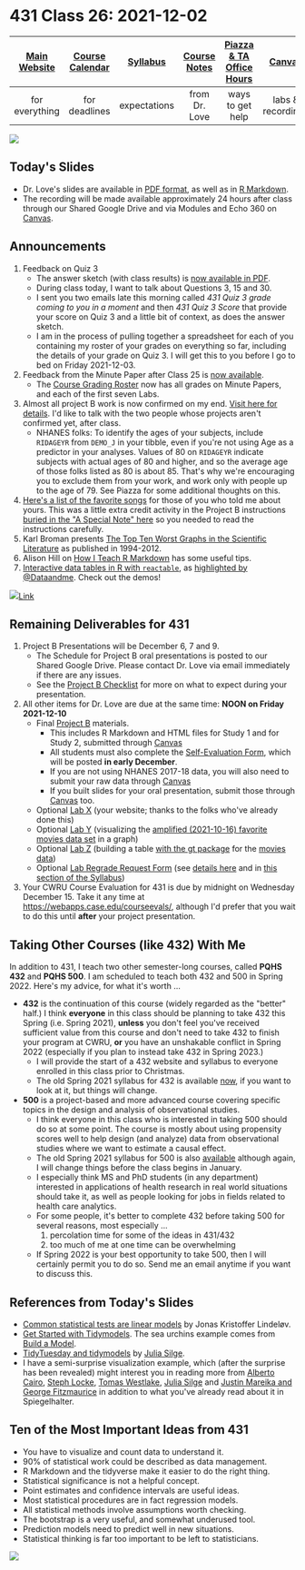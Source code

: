 # 431 Class 26: 2021-12-02

[Main Website](https://thomaselove.github.io/431/) | [Course Calendar](https://thomaselove.github.io/431/calendar.html) | [Syllabus](https://thomaselove.github.io/431-2021-syllabus/) | [Course Notes](https://thomaselove.github.io/431-notes/) | [Piazza & TA Office Hours](https://thomaselove.github.io/431/contact.html) | [Canvas](https://canvas.case.edu) | [Data and Code](https://github.com/THOMASELOVE/431-data)
:-----------: | :--------------: | :----------: | :---------: | :-------------: | :-----------: | :------------:
for everything | for deadlines | expectations | from Dr. Love | ways to get help | labs & recordings | for downloads

![](https://github.com/THOMASELOVE/431-2021/blob/main/classes/class26/images/taylor_2020.png)
 
## Today's Slides

- Dr. Love's slides are available in [PDF format](https://github.com/THOMASELOVE/431-2021/blob/main/classes/class26/431-class26-slides.pdf), as well as in [R Markdown](https://github.com/THOMASELOVE/431-2021/blob/main/classes/class26/431-class26-slides.Rmd).
- The recording will be made available approximately 24 hours after class through our Shared Google Drive and via Modules and Echo 360 on [Canvas](https://canvas.case.edu).


## Announcements

1. Feedback on Quiz 3
    - The answer sketch (with class results) is [now available in PDF](https://github.com/THOMASELOVE/431-2021/blob/main/quizzes/quiz3/quiz3_sketch_and_results.pdf).
    - During class today, I want to talk about Questions 3, 15 and 30.
    - I sent you two emails late this morning called *431 Quiz 3 grade coming to you in a moment* and then *431 Quiz 3 Score* that provide your score on Quiz 3 and a little bit of context, as does the answer sketch.
    - I am in the process of pulling together a spreadsheet for each of you containing my roster of your grades on everything so far, including the details of your grade on Quiz 3. I will get this to you before I go to bed on Friday 2021-12-03.
2. Feedback from the Minute Paper after Class 25 is [now available](https://bit.ly/431-2021-min25-feedback).
    - The [Course Grading Roster](https://bit.ly/431-2021-grades) now has all grades on Minute Papers, and each of the first seven Labs.
3. Almost all project B work is now confirmed on my end. [Visit here for details](https://github.com/THOMASELOVE/431-2021/blob/main/projectB/confirmations.md). I'd like to talk with the two people whose projects aren't confirmed yet, after class.
    - NHANES folks: To identify the ages of your subjects, include `RIDAGEYR` from `DEMO_J` in your tibble, even if you're not using Age as a predictor in your analyses. Values of 80 on `RIDAGEYR` indicate subjects with actual ages of 80 and higher, and so the average age of those folks listed as 80 is about 85. That's why we're encouraging you to exclude them from your work, and work only with people up to the age of 79. See Piazza for some additional thoughts on this.
4. [Here's a list of the favorite songs](https://github.com/THOMASELOVE/431-2021/blob/main/projectB/songs.md) for those of you who told me about yours. This was a little extra credit activity in the Project B instructions [buried in the "A Special Note" here](https://thomaselove.github.io/431-2021-projectB/checklist.html) so you needed to read the instructions carefully.
5. Karl Broman presents [The Top Ten Worst Graphs in the Scientific Literature](https://www.biostat.wisc.edu/~kbroman/topten_worstgraphs/) as published in 1994-2012.
6. Alison Hill on [How I Teach R Markdown](https://alison.rbind.io/post/2020-05-28-how-i-teach-r-markdown/) has some useful tips.
7. [Interactive data tables in R with `reactable`](https://glin.github.io/reactable/index.html), as [highlighted by @Dataandme](https://twitter.com/dataandme/status/1196552930167599106?s=11). Check out the demos!

![](https://github.com/THOMASELOVE/431-2021/blob/main/classes/class26/images/harrell_2021-11-24.png)[Link](https://twitter.com/f2harrell/status/1463514375411716100)


## Remaining Deliverables for 431

1. Project B Presentations will be December 6, 7 and 9.
    - The Schedule for Project B oral presentations is posted to our Shared Google Drive. Please contact Dr. Love via email immediately if there are any issues.
    - See the [Project B Checklist](https://thomaselove.github.io/431-2021-projectB/checklist.html) for more on what to expect during your presentation.
2. All other items for Dr. Love are due at the same time: **NOON on Friday 2021-12-10**
    - Final [Project B](https://thomaselove.github.io/431-2021-projectB/) materials.
        - This includes R Markdown and HTML files for Study 1 and for Study 2, submitted through [Canvas](https://canvas.case.edu/)
        - All students must also complete the [Self-Evaluation Form](https://thomaselove.github.io/431-2021-projectB/self_eval.html), which will be posted **in early December**.
        - If you are not using NHANES 2017-18 data, you will also need to submit your raw data through [Canvas](https://canvas.case.edu/)
        - If you built slides for your oral presentation, submit those through [Canvas](https://canvas.case.edu/) too.
    - Optional [Lab X](https://github.com/THOMASELOVE/431-2021/tree/main/labs/labX) (your website; thanks to the folks who've already done this)
    - Optional [Lab Y](https://github.com/THOMASELOVE/431-2021/tree/main/labs/labY) (visualizing the [amplified (2021-10-16) favorite movies data set](https://github.com/THOMASELOVE/431-2021/tree/main/classes/movies#new-and-amplified-data-set) in a graph)
    - Optional [Lab Z](https://github.com/THOMASELOVE/431-2021/tree/main/labs/labZ) (building a table [with the gt package](https://gt.rstudio.com/) for the [movies data](https://github.com/THOMASELOVE/431-2021/tree/main/classes/movies#new-and-amplified-data-set))
    - Optional [Lab Regrade Request Form](https://bit.ly/431-2021-lab-regrade-requests) (see [details here](https://github.com/THOMASELOVE/431-2021/tree/main/labs#grading-errors-and-regrade-requests) and in [this section of the Syllabus](https://thomaselove.github.io/431-2021-syllabus/deliverables-assignments.html#appeal-policy---request-a-review-in-december))
3. Your CWRU Course Evaluation for 431 is due by midnight on Wednesday December 15. Take it any time at https://webapps.case.edu/courseevals/, although I'd prefer that you wait to do this until **after** your project presentation.

## Taking Other Courses (like 432) With Me

In addition to 431, I teach two other semester-long courses, called **PQHS 432** and **PQHS 500**. I am scheduled to teach both 432 and 500 in Spring 2022. Here's my advice, for what it's worth ...

- **432** is the continuation of this course (widely regarded as the "better" half.) I think **everyone** in this class should be planning to take 432 this Spring (i.e. Spring 2021), **unless** you don't feel you've received sufficient value from this course and don't need to take 432 to finish your program at CWRU, **or** you have an unshakable conflict in Spring 2022 (especially if you plan to instead take 432 in Spring 2023.)
    - I will provide the start of a 432 website and syllabus to everyone enrolled in this class prior to Christmas.
    - The old Spring 2021 syllabus for 432 is available [now](https://thomaselove.github.io/432-2021-syllabus/), if you want to look at it, but things will change.
- **500** is a project-based and more advanced course covering specific topics in the design and analysis of observational studies. 
    - I think everyone in this class who is interested in taking 500 should do so at some point. The course is mostly about using propensity scores well to help design (and analyze) data from observational studies where we want to estimate a causal effect.
    - The old Spring 2021 syllabus for 500 is also [available](https://thomaselove.github.io/500-2021-syllabus/) although again, I will change things before the class begins in January.
    - I especially think MS and PhD students (in any department) interested in applications of health research in real world situations should take it, as well as people looking for jobs in fields related to health care analytics.
    - For some people, it's better to complete 432 before taking 500 for several reasons, most especially ...
        1. percolation time for some of the ideas in 431/432
        2. too much of me at one time can be overwhelming
    - If Spring 2022 is your best opportunity to take 500, then I will certainly permit you to do so. Send me an email anytime if you want to discuss this.

## References from Today's Slides

- [Common statistical tests are linear models](https://lindeloev.github.io/tests-as-linear/) by Jonas Kristoffer Lindeløv.
- [Get Started with Tidymodels](https://www.tidymodels.org/start/). The sea urchins example comes from [Build a Model](https://www.tidymodels.org/start/models/).
- [TidyTuesday and tidymodels](https://juliasilge.com/blog/intro-tidymodels/) by [Julia Silge](https://juliasilge.com/).
- I have a semi-surprise visualization example, which (after the surprise has been revealed) might interest you in reading more from [Alberto Cairo](http://www.thefunctionalart.com/2016/08/download-datasaurus-never-trust-summary.html), [Steph Locke](https://cran.r-project.org/web/packages/datasauRus/vignettes/Datasaurus.html), [Tomas Westlake](https://r-mageddon.netlify.com/post/reanimating-the-datasaurus/), [Julia Silge](https://juliasilge.com/blog/datasaurus-multiclass/) and [Justin Mareika and George Fitzmaurice](https://www.autodesk.com/research/publications/same-stats-different-graphs) in addition to what you've already read about it in Spiegelhalter. 

## Ten of the Most Important Ideas from 431

- You have to visualize and count data to understand it.
- 90% of statistical work could be described as data management.
- R Markdown and the tidyverse make it easier to do the right thing.
- Statistical significance is not a helpful concept.
- Point estimates and confidence intervals are useful ideas.
- Most statistical procedures are in fact regression models.
- All statistical methods involve assumptions worth checking.
- The bootstrap is a very useful, and somewhat underused tool.
- Prediction models need to predict well in new situations.
- Statistical thinking is far too important to be left to statisticians.

![](https://github.com/THOMASELOVE/431-2021/blob/main/classes/class26/images/cox1.png)
